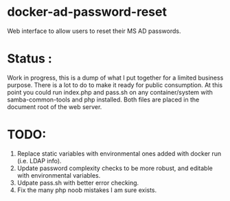# docker-ad-password-reset
Web interface to allow users to reset their MS AD passwords.

# Status :
Work in progress, this is a dump of what I put together for a limited business purpose. There is a lot to do to make it ready for public consumption.
At this point you could run index.php and pass.sh on any container/system with samba-common-tools and php installed. Both files are placed in the document root of the web server.

# TODO:
1. Replace static variables with environmental ones added with docker run (i.e. LDAP info).
2. Update password complexity checks to be more robust, and editable with environmental variables.
3. Udpate pass.sh with better error checking.
4. Fix the many php noob mistakes I am sure exists.
